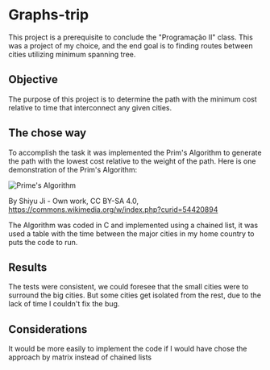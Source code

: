 # Graphs-trip

This project is a prerequisite to conclude the "Programação II" class. This was a project of my choice, and the end goal is to finding routes between cities utilizing minimum spanning tree.

## Objective

The purpose of this project is to determine the path with the minimum cost relative to time that interconnect any given cities.

## The chose way

To accomplish the task it was implemented the Prim's Algorithm to generate the path with the lowest cost relative to the weight of the path.
Here is one demonstration of the Prim's Algorithm:

![Prime's Algorithm](https://upload.wikimedia.org/wikipedia/commons/9/9b/PrimAlgDemo.gif)

By Shiyu Ji - Own work, CC BY-SA 4.0, https://commons.wikimedia.org/w/index.php?curid=54420894

The Algorithm was coded in C and implemented using a chained list, it was used a table with the time between the major cities in my home country to puts the code to run.

## Results

The tests were consistent, we could foresee that the small cities were to surround the big cities. But some cities get isolated from the rest, due to the lack of time I couldn't fix the bug.

## Considerations

It would be more easily to implement the code if I would have chose the approach by matrix instead of chained lists 

